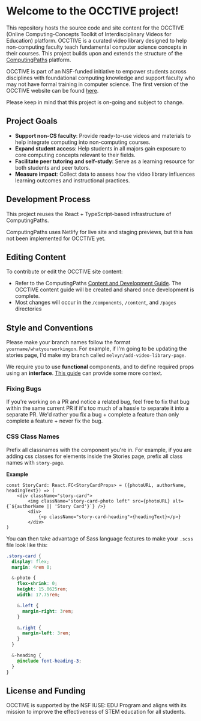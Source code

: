 # Welcome to the OCCTIVE project!
This repository hosts the source code and site content for the OCCTIVE (Online Computing-Concepts Toolkit of Interdisciplinary Videos for Education) platform. OCCTIVE is a curated video library designed to help non-computing faculty teach fundamental computer science concepts in their courses. This project builds upon and extends the structure of the [ComputingPaths](http://computingpaths.ucsd.edu/) platform.

OCCTIVE is part of an NSF-funded initiative to empower students across disciplines with foundational computing knowledge and support faculty who may not have formal training in computer science. The first version of the OCCTIVE website can be found [here](https://occtive.github.io/www/index.html).

Please keep in mind that this project is on-going and subject to change.

## Project Goals

- **Support non-CS faculty**: Provide ready-to-use videos and materials to help integrate computing into non-computing courses.
- **Expand student access**: Help students in all majors gain exposure to core computing concepts relevant to their fields.
- **Facilitate peer tutoring and self-study**: Serve as a learning resource for both students and peer tutors.
- **Measure impact**: Collect data to assess how the video library influences learning outcomes and instructional practices.


## Development Process

This project reuses the React + TypeScript-based infrastructure of ComputingPaths.

ComputingPaths uses Netlify for live site and staging previews, but this has not been implemented for OCCTIVE yet.

## Editing Content

To contribute or edit the OCCTIVE site content:

- Refer to the ComputingPaths [Content and Development Guide](https://docs.google.com/document/d/1oJeoiLy2kp-hF9ntmxVzWUoYXXmplfEFkj459G5BRE0/edit). The OCCTIVE content guide will be created and shared once development is complete.
- Most changes will occur in the `/components`, `/content`, and `/pages` directories


## Style and Conventions

Please make your branch names follow the format `yourname/whatyourworkingon`. For example, if I'm going to be updating the stories page, I'd make my branch called `melvyn/add-video-library-page`.

We require you to use **functional** components, and to define required props using an **interface**. [This guide](https://www.pluralsight.com/guides/use-interface-props-in-functional-components-using-typescript-with-react) can provide some more context.

### Fixing Bugs
If you're working on a PR and notice a related bug, feel free to fix that bug within the same current PR if it's too much of a hassle to separate it into a separate PR. We'd rather you fix a bug + complete a feature than only complete a feature + never fix the bug.

### CSS Class Names
Prefix all classnames with the component you're in. For example, if you are adding css classes for elements inside the Stories page, prefix all class names with `story-page`.

**Example**
```tsx
const StoryCard: React.FC<StoryCardProps> = ({photoURL, authorName, headingText}) => (
	<div className="story-card">
		<img className="story-card-photo left" src={photoURL} alt={`${authorName || 'Story Card'}`} />}
		<div>
			{<p className="story-card-heading">{headingText}</p>}
		</div>
)
```

You can then take advantage of Sass language features to make your `.scss` file look like this:

```scss
.story-card {
  display: flex;
  margin: 4rem 0;

  &-photo {
    flex-shrink: 0;
    height: 15.0625rem;
    width: 17.75rem;

    &.left {
      margin-right: 3rem;
    }

    &.right {
      margin-left: 3rem;
    }
  }

  &-heading {
    @include font-heading-3;
  }
}
```

## License and Funding
OCCTIVE is supported by the NSF IUSE: EDU Program and aligns with its mission to improve the effectiveness of STEM education for all students.